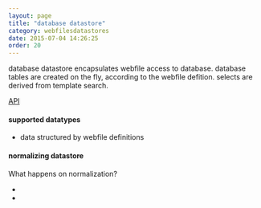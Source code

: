 ```yaml
---
layout: page
title: "database datastore"
category: webfilesdatastores
date: 2015-07-04 14:26:25
order: 20
---
```


database datastore encapsulates webfile access to database. database tables are created on the fly, according to the webfile defition. selects are derived from template search.

[API](http://sebastianmonzel.github.io/webfiles-framework-php-api/class-webfilesframework.core.datasystem.file.format.MWebfileStream.html)


#### supported datatypes
 - data structured by webfile definitions


#### normalizing datastore

What happens on normalization?

 - 
 -
